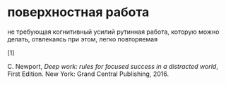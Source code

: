 # поверхностная работа
не требующая когнитивный усилий рутинная работа, которую можно делать, отвлекаясь при этом, легко повторяемая

\[1\]

C. Newport, _Deep work: rules for focused success in a distracted world_, First Edition. New York: Grand Central Publishing, 2016.